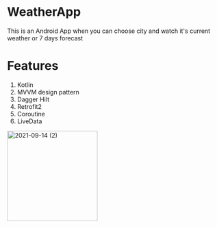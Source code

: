 # WeatherApp

This is an Android App when you can choose city and watch it's current weather or 7 days forecast

# Features

1. Kotlin
2. MVVM design pattern
3. Dagger Hilt 
4. Retrofit2
5. Coroutine
6. LiveData

<img width="211" alt="2021-09-14 (2)" src="https://user-images.githubusercontent.com/61582241/133234846-04cdd0ef-367f-46ae-8e49-9a184b656d1a.png">



